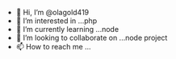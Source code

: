 - 👋 Hi, I’m @olagold419
- 👀 I’m interested in ...php
- 🌱 I’m currently learning ...node
- 💞️ I’m looking to collaborate on ...node project
- 📫 How to reach me ...

<!---
olagold419/olagold419 is a ✨ special ✨ repository because its `README.md` (this file) appears on your GitHub profile.
You can click the Preview link to take a look at your changes.
--->
